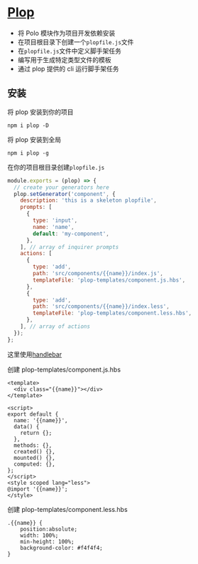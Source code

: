# [Plop](https://plopjs.com/)

- 将 Polo 模块作为项目开发依赖安装
- 在项目根目录下创建一个`plopfile.js`文件
- 在`plopfile.js`文件中定义脚手架任务
- 编写用于生成特定类型文件的模板
- 通过 plop 提供的 cli 运行脚手架任务

## 安装

将 plop 安装到你的项目

```text
npm i plop -D
```

将 plop 安装到全局

```text
npm i plop -g
```

在你的项目根目录创建`plopfile.js`

```javascript
module.exports = (plop) => {
  // create your generators here
  plop.setGenerator('component', {
    description: 'this is a skeleton plopfile',
    prompts: [
      {
        type: 'input',
        name: 'name',
        default: 'my-component',
      },
    ], // array of inquirer prompts
    actions: [
      {
        type: 'add',
        path: 'src/components/{{name}}/index.js',
        templateFile: 'plop-templates/component.js.hbs',
      },
      {
        type: 'add',
        path: 'src/components/{{name}}/index.less',
        templateFile: 'plop-templates/component.less.hbs',
      },
    ], // array of actions
  });
};
```

这里使用[handlebar](https://handlebarsjs.com/)

创建 plop-templates/component.js.hbs

```text
<template>
  <div class="{{name}}"></div>
</template>

<script>
export default {
  name: '{{name}}',
  data() {
    return {};
  },
  methods: {},
  created() {},
  mounted() {},
  computed: {},
};
</script>
<style scoped lang="less">
@import '{{name}}';
</style>
```

创建 plop-templates/component.less.hbs

```text
.{{name}} {
    position:absolute;
    width: 100%;
    min-height: 100%;
    background-color: #f4f4f4;
}
```
